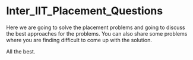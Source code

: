 # Inter_IIT_Placement_Questions

Here we are going to solve the placement problems and going to discuss the best approaches for the problems.
You can also share some problems where you are finding difficult to come up with the solution.


All the best.
